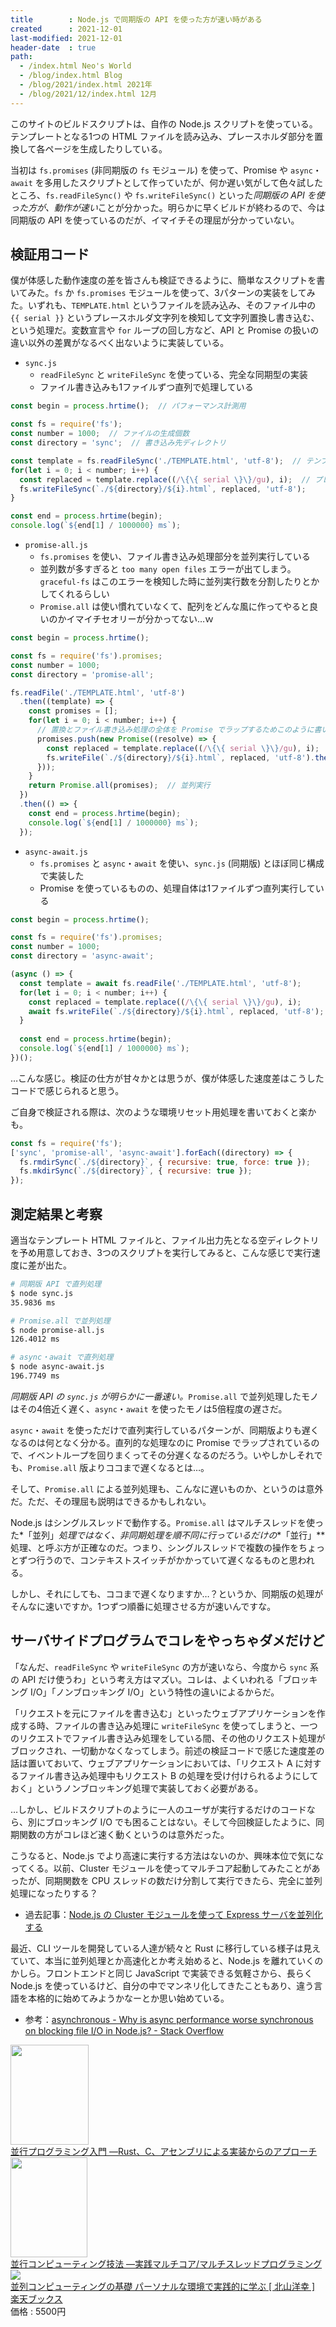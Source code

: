 ```yaml
---
title        : Node.js で同期版の API を使った方が速い時がある
created      : 2021-12-01
last-modified: 2021-12-01
header-date  : true
path:
  - /index.html Neo's World
  - /blog/index.html Blog
  - /blog/2021/index.html 2021年
  - /blog/2021/12/index.html 12月
---
```


このサイトのビルドスクリプトは、自作の Node.js スクリプトを使っている。テンプレートとなる1つの HTML ファイルを読み込み、プレースホルダ部分を置換して各ページを生成したりしている。

当初は `fs.promises` (非同期版の `fs` モジュール) を使って、Promise や `async`・`await` を多用したスクリプトとして作っていたが、何か遅い気がして色々試したところ、`fs.readFileSync()` や `fs.writeFileSync()` といった*同期版の API を使った方が、動作が速い*ことが分かった。明らかに早くビルドが終わるので、今は同期版の API を使っているのだが、イマイチその理屈が分かっていない。

## 検証用コード

僕が体感した動作速度の差を皆さんも検証できるように、簡単なスクリプトを書いてみた。`fs` か `fs.promises` モジュールを使って、3パターンの実装をしてみた。いずれも、`TEMPLATE.html` というファイルを読み込み、そのファイル中の `{{ serial }}` というプレースホルダ文字列を検知して文字列置換し書き込む、という処理だ。変数宣言や `for` ループの回し方など、API と Promise の扱いの違い以外の差異がなるべく出ないように実装している。

- `sync.js`
  - `readFileSync` と `writeFileSync` を使っている、完全な同期型の実装
  - ファイル書き込みも1ファイルずつ直列で処理している

```javascript
const begin = process.hrtime();  // パフォーマンス計測用

const fs = require('fs');
const number = 1000;  // ファイルの生成個数
const directory = 'sync';  // 書き込み先ディレクトリ

const template = fs.readFileSync('./TEMPLATE.html', 'utf-8');  // テンプレートファイルを読み込む
for(let i = 0; i < number; i++) {
  const replaced = template.replace((/\{\{ serial \}\}/gu), i);  // プレースホルダ文字列を連番 i に置換する
  fs.writeFileSync(`./${directory}/${i}.html`, replaced, 'utf-8');
}

const end = process.hrtime(begin);
console.log(`${end[1] / 1000000} ms`);
```

- `promise-all.js`
  - `fs.promises` を使い、ファイル書き込み処理部分を並列実行している
  - 並列数が多すぎると `too many open files` エラーが出てしまう。`graceful-fs` はこのエラーを検知した時に並列実行数を分割したりとかしてくれるらしい
  - `Promise.all` は使い慣れていなくて、配列をどんな風に作ってやると良いのかイマイチセオリーが分かってない…ｗ

```javascript
const begin = process.hrtime();

const fs = require('fs').promises;
const number = 1000;
const directory = 'promise-all';

fs.readFile('./TEMPLATE.html', 'utf-8')
  .then((template) => {
    const promises = [];
    for(let i = 0; i < number; i++) {
      // 置換とファイル書き込み処理の全体を Promise でラップするためこのように書いてみた
      promises.push(new Promise((resolve) => {
        const replaced = template.replace((/\{\{ serial \}\}/gu), i);
        fs.writeFile(`./${directory}/${i}.html`, replaced, 'utf-8').then(() => { resolve(); });
      }));
    }
    return Promise.all(promises);  // 並列実行
  })
  .then(() => {
    const end = process.hrtime(begin);
    console.log(`${end[1] / 1000000} ms`);
  });
```

- `async-await.js`
  - `fs.promises` と `async`・`await` を使い、`sync.js` (同期版) とほぼ同じ構成で実装した
  - Promise を使っているものの、処理自体は1ファイルずつ直列実行している

```javascript
const begin = process.hrtime();

const fs = require('fs').promises;
const number = 1000;
const directory = 'async-await';

(async () => {
  const template = await fs.readFile('./TEMPLATE.html', 'utf-8');
  for(let i = 0; i < number; i++) {
    const replaced = template.replace((/\{\{ serial \}\}/gu), i);
    await fs.writeFile(`./${directory}/${i}.html`, replaced, 'utf-8');
  }
  
  const end = process.hrtime(begin);
  console.log(`${end[1] / 1000000} ms`);
})();
```

…こんな感じ。検証の仕方が甘々かとは思うが、僕が体感した速度差はこうしたコードで感じられると思う。

ご自身で検証される際は、次のような環境リセット用処理を書いておくと楽かも。

```javascript
const fs = require('fs');
['sync', 'promise-all', 'async-await'].forEach((directory) => {
  fs.rmdirSync(`./${directory}`, { recursive: true, force: true });
  fs.mkdirSync(`./${directory}`, { recursive: true });
});
```

## 測定結果と考察

適当なテンプレート HTML ファイルと、ファイル出力先となる空ディレクトリを予め用意しておき、3つのスクリプトを実行してみると、こんな感じで実行速度に差が出た。

```bash
# 同期版 API で直列処理
$ node sync.js
35.9836 ms

# Promise.all で並列処理
$ node promise-all.js
126.4012 ms

# async・await で直列処理
$ node async-await.js
196.7749 ms
```

*同期版 API の `sync.js` が明らかに一番速い。*`Promise.all` で並列処理したモノはその4倍近く遅く、`async`・`await` を使ったモノは5倍程度の遅さだ。

`async`・`await` を使っただけで直列実行しているパターンが、同期版よりも遅くなるのは何となく分かる。直列的な処理なのに Promise でラップされているので、イベントループを回りまくってその分遅くなるのだろう。いやしかしそれでも、`Promise.all` 版よりココまで遅くなるとは…。

そして、`Promise.all` による並列処理も、こんなに遅いものか、というのは意外だ。ただ、その理屈も説明はできるかもしれない。

Node.js はシングルスレッドで動作する。`Promise.all` はマルチスレッドを使った*「並列」*処理ではなく、非同期処理を順不同に行っているだけの**「並行」**処理、と呼ぶ方が正確なのだ。つまり、シングルスレッドで複数の操作をちょっとずつ行うので、コンテキストスイッチがかかっていて遅くなるものと思われる。

しかし、それにしても、ココまで遅くなりますか…？というか、同期版の処理がそんなに速いですか。1つずつ順番に処理させる方が速いんですな。

## サーバサイドプログラムでコレをやっちゃダメだけど

「なんだ、`readFileSync` や `writeFileSync` の方が速いなら、今度から `sync` 系の API だけ使うわ」という考え方はマズい。コレは、よくいわれる「ブロッキング I/O」「ノンブロッキング I/O」という特性の違いによるからだ。

「リクエストを元にファイルを書き込む」といったウェブアプリケーションを作成する時、ファイルの書き込み処理に `writeFileSync` を使ってしまうと、一つのリクエストでファイル書き込み処理をしている間、その他のリクエスト処理がブロックされ、一切動かなくなってしまう。前述の検証コードで感じた速度差の話は置いておいて、ウェブアプリケーションにおいては、「リクエスト A に対するファイル書き込み処理中もリクエスト B の処理を受け付けられるようにしておく」というノンブロッキング処理で実装しておく必要がある。

…しかし、ビルドスクリプトのように一人のユーザが実行するだけのコードなら、別にブロッキング I/O でも困ることはない。そして今回検証したように、同期関数の方がコレほど速く動くというのは意外だった。

こうなると、Node.js でより高速に実行する方法はないのか、興味本位で気になってくる。以前、Cluster モジュールを使ってマルチコア起動してみたことがあったが、同期関数を CPU スレッドの数だけ分割して実行できたら、完全に並列処理になったりする？

- 過去記事：[Node.js の Cluster モジュールを使って Express サーバを並列化する](/blog/2019/04/18-01.html)

最近、CLI ツールを開発している人達が続々と Rust に移行している様子は見えていて、本当に並列処理とか高速化とか考え始めると、Node.js を離れていくのかしら。フロントエンドと同じ JavaScript で実装できる気軽さから、長らく Node.js を使っているけど、自分の中でマンネリ化してきたこともあり、違う言語を本格的に始めてみようかなーとか思い始めている。

- 参考：[asynchronous - Why is async performance worse synchronous on blocking file I/O in Node.js? - Stack Overflow](https://stackoverflow.com/questions/61032948/why-is-async-performance-worse-synchronous-on-blocking-file-i-o-in-node-js)

<div class="ad-amazon">
  <div class="ad-amazon-image">
    <a href="https://www.amazon.co.jp/dp/4873119596?tag=neos21-22&amp;linkCode=osi&amp;th=1&amp;psc=1">
      <img src="https://m.media-amazon.com/images/I/51K8e3rXTQL._SL160_.jpg" width="125" height="160">
    </a>
  </div>
  <div class="ad-amazon-info">
    <div class="ad-amazon-title">
      <a href="https://www.amazon.co.jp/dp/4873119596?tag=neos21-22&amp;linkCode=osi&amp;th=1&amp;psc=1">並行プログラミング入門 ―Rust、C、アセンブリによる実装からのアプローチ</a>
    </div>
  </div>
</div>

<div class="ad-amazon">
  <div class="ad-amazon-image">
    <a href="https://www.amazon.co.jp/dp/4873114357?tag=neos21-22&amp;linkCode=osi&amp;th=1&amp;psc=1">
      <img src="https://m.media-amazon.com/images/I/51VJ1oA9g+L._SL160_.jpg" width="123" height="160">
    </a>
  </div>
  <div class="ad-amazon-info">
    <div class="ad-amazon-title">
      <a href="https://www.amazon.co.jp/dp/4873114357?tag=neos21-22&amp;linkCode=osi&amp;th=1&amp;psc=1">並行コンピューティング技法 ―実践マルチコア/マルチスレッドプログラミング</a>
    </div>
  </div>
</div>

<div class="ad-rakuten">
  <div class="ad-rakuten-image">
    <a href="https://hb.afl.rakuten.co.jp/hgc/g00q0722.waxyc9ff.g00q0722.waxyd017/?pc=https%3A%2F%2Fitem.rakuten.co.jp%2Fbook%2F15960897%2F&amp;m=http%3A%2F%2Fm.rakuten.co.jp%2Fbook%2Fi%2F19670822%2F">
      <img src="https://thumbnail.image.rakuten.co.jp/@0_mall/book/cabinet/4678/9784877834678.jpg?_ex=128x128">
    </a>
  </div>
  <div class="ad-rakuten-info">
    <div class="ad-rakuten-title">
      <a href="https://hb.afl.rakuten.co.jp/hgc/g00q0722.waxyc9ff.g00q0722.waxyd017/?pc=https%3A%2F%2Fitem.rakuten.co.jp%2Fbook%2F15960897%2F&amp;m=http%3A%2F%2Fm.rakuten.co.jp%2Fbook%2Fi%2F19670822%2F">並列コンピューティングの基礎 パーソナルな環境で実践的に学ぶ [ 北山洋幸 ]</a>
    </div>
    <div class="ad-rakuten-shop">
      <a href="https://hb.afl.rakuten.co.jp/hgc/g00q0722.waxyc9ff.g00q0722.waxyd017/?pc=https%3A%2F%2Fwww.rakuten.co.jp%2Fbook%2F&amp;m=http%3A%2F%2Fm.rakuten.co.jp%2Fbook%2F">楽天ブックス</a>
    </div>
    <div class="ad-rakuten-price">価格 : 5500円</div>
  </div>
</div>
